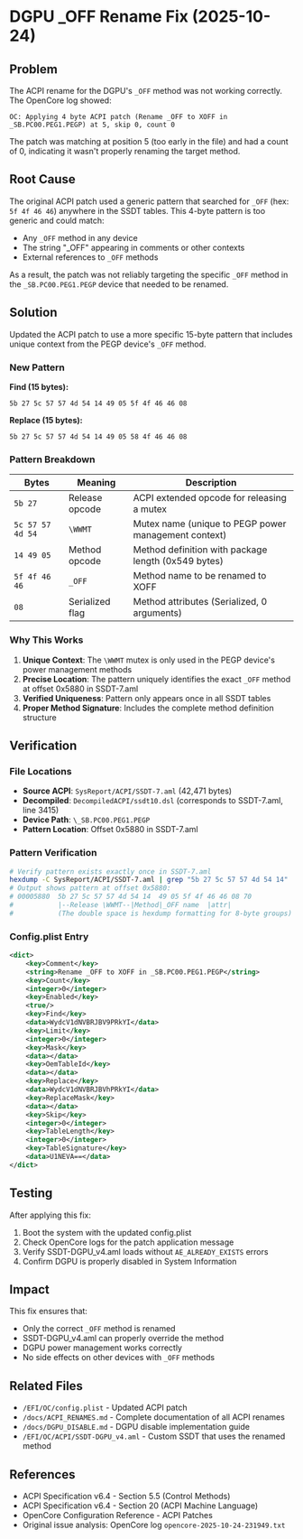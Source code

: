 # DGPU _OFF Rename Fix (2025-10-24)

## Problem

The ACPI rename for the DGPU's `_OFF` method was not working correctly. The OpenCore log showed:
```
OC: Applying 4 byte ACPI patch (Rename _OFF to XOFF in _SB.PC00.PEG1.PEGP) at 5, skip 0, count 0
```

The patch was matching at position 5 (too early in the file) and had a count of 0, indicating it wasn't properly renaming the target method.

## Root Cause

The original ACPI patch used a generic pattern that searched for `_OFF` (hex: `5f 4f 46 46`) anywhere in the SSDT tables. This 4-byte pattern is too generic and could match:
- Any `_OFF` method in any device
- The string "_OFF" appearing in comments or other contexts
- External references to `_OFF` methods

As a result, the patch was not reliably targeting the specific `_OFF` method in the `_SB.PC00.PEG1.PEGP` device that needed to be renamed.

## Solution

Updated the ACPI patch to use a more specific 15-byte pattern that includes unique context from the PEGP device's `_OFF` method.

### New Pattern

**Find (15 bytes):**
```
5b 27 5c 57 57 4d 54 14 49 05 5f 4f 46 46 08
```

**Replace (15 bytes):**
```
5b 27 5c 57 57 4d 54 14 49 05 58 4f 46 46 08
```

### Pattern Breakdown

| Bytes | Meaning | Description |
|-------|---------|-------------|
| `5b 27` | Release opcode | ACPI extended opcode for releasing a mutex |
| `5c 57 57 4d 54` | `\WWMT` | Mutex name (unique to PEGP power management context) |
| `14 49 05` | Method opcode | Method definition with package length (0x549 bytes) |
| `5f 4f 46 46` | `_OFF` | Method name to be renamed to XOFF |
| `08` | Serialized flag | Method attributes (Serialized, 0 arguments) |

### Why This Works

1. **Unique Context**: The `\WWMT` mutex is only used in the PEGP device's power management methods
2. **Precise Location**: The pattern uniquely identifies the exact `_OFF` method at offset 0x5880 in SSDT-7.aml
3. **Verified Uniqueness**: Pattern only appears once in all SSDT tables
4. **Proper Method Signature**: Includes the complete method definition structure

## Verification

### File Locations
- **Source ACPI**: `SysReport/ACPI/SSDT-7.aml` (42,471 bytes)
- **Decompiled**: `DecompiledACPI/ssdt10.dsl` (corresponds to SSDT-7.aml, line 3415)
- **Device Path**: `\_SB.PC00.PEG1.PEGP`
- **Pattern Location**: Offset 0x5880 in SSDT-7.aml

### Pattern Verification
```bash
# Verify pattern exists exactly once in SSDT-7.aml
hexdump -C SysReport/ACPI/SSDT-7.aml | grep "5b 27 5c 57 57 4d 54 14"
# Output shows pattern at offset 0x5880:
# 00005880  5b 27 5c 57 57 4d 54 14  49 05 5f 4f 46 46 08 70
#           |--Release \WWMT--|Method|_OFF name  |attr|
#           (The double space is hexdump formatting for 8-byte groups)
```

### Config.plist Entry

```xml
<dict>
    <key>Comment</key>
    <string>Rename _OFF to XOFF in _SB.PC00.PEG1.PEGP</string>
    <key>Count</key>
    <integer>0</integer>
    <key>Enabled</key>
    <true/>
    <key>Find</key>
    <data>WydcV1dNVBRJBV9PRkYI</data>
    <key>Limit</key>
    <integer>0</integer>
    <key>Mask</key>
    <data></data>
    <key>OemTableId</key>
    <data></data>
    <key>Replace</key>
    <data>WydcV1dNVBRJBVhPRkYI</data>
    <key>ReplaceMask</key>
    <data></data>
    <key>Skip</key>
    <integer>0</integer>
    <key>TableLength</key>
    <integer>0</integer>
    <key>TableSignature</key>
    <data>U1NEVA==</data>
</dict>
```

## Testing

After applying this fix:
1. Boot the system with the updated config.plist
2. Check OpenCore logs for the patch application message
3. Verify SSDT-DGPU_v4.aml loads without `AE_ALREADY_EXISTS` errors
4. Confirm DGPU is properly disabled in System Information

## Impact

This fix ensures that:
- Only the correct `_OFF` method is renamed
- SSDT-DGPU_v4.aml can properly override the method
- DGPU power management works correctly
- No side effects on other devices with `_OFF` methods

## Related Files

- `/EFI/OC/config.plist` - Updated ACPI patch
- `/docs/ACPI_RENAMES.md` - Complete documentation of all ACPI renames
- `/docs/DGPU_DISABLE.md` - DGPU disable implementation guide
- `/EFI/OC/ACPI/SSDT-DGPU_v4.aml` - Custom SSDT that uses the renamed method

## References

- ACPI Specification v6.4 - Section 5.5 (Control Methods)
- ACPI Specification v6.4 - Section 20 (ACPI Machine Language)
- OpenCore Configuration Reference - ACPI Patches
- Original issue analysis: OpenCore log `opencore-2025-10-24-231949.txt`
